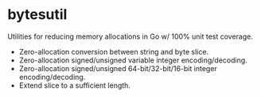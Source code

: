 # bytesutil

Utilities for reducing memory allocations in Go w/ 100% unit test coverage.

- Zero-allocation conversion between string and byte slice.
- Zero-allocation signed/unsigned variable integer encoding/decoding.
- Zero-allocation signed/unsigned 64-bit/32-bit/16-bit integer encoding/decoding.
- Extend slice to a sufficient length.
